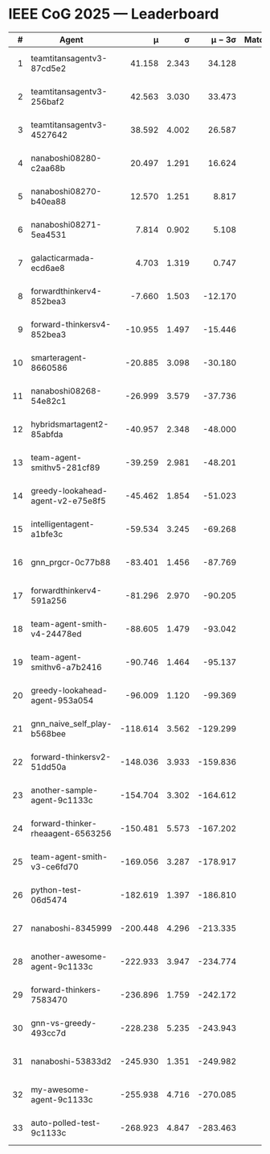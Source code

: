 # IEEE CoG 2025 — Leaderboard

| # | Agent | μ | σ | μ − 3σ | Matches | Updated |
|---:|---|---:|---:|---:|---:|---|
| 1 | teamtitansagentv3-87cd5e2 | 41.158 | 2.343 | 34.128 | 640 | 2025-09-01 01:40 |
| 2 | teamtitansagentv3-256baf2 | 42.563 | 3.030 | 33.473 | 620 | 2025-09-01 01:40 |
| 3 | teamtitansagentv3-4527642 | 38.592 | 4.002 | 26.587 | 540 | 2025-09-01 01:40 |
| 4 | nanaboshi08280-c2aa68b | 20.497 | 1.291 | 16.624 | 720 | 2025-09-01 01:40 |
| 5 | nanaboshi08270-b40ea88 | 12.570 | 1.251 | 8.817 | 760 | 2025-09-01 01:40 |
| 6 | nanaboshi08271-5ea4531 | 7.814 | 0.902 | 5.108 | 700 | 2025-09-01 01:40 |
| 7 | galacticarmada-ecd6ae8 | 4.703 | 1.319 | 0.747 | 780 | 2025-09-01 01:40 |
| 8 | forwardthinkerv4-852bea3 | -7.660 | 1.503 | -12.170 | 711 | 2025-09-01 01:40 |
| 9 | forward-thinkersv4-852bea3 | -10.955 | 1.497 | -15.446 | 380 | 2025-09-01 01:40 |
| 10 | smarteragent-8660586 | -20.885 | 3.098 | -30.180 | 485 | 2025-09-01 01:40 |
| 11 | nanaboshi08268-54e82c1 | -26.999 | 3.579 | -37.736 | 940 | 2025-09-01 01:40 |
| 12 | hybridsmartagent2-85abfda | -40.957 | 2.348 | -48.000 | 567 | 2025-09-01 01:40 |
| 13 | team-agent-smithv5-281cf89 | -39.259 | 2.981 | -48.201 | 720 | 2025-09-01 01:40 |
| 14 | greedy-lookahead-agent-v2-e75e8f5 | -45.462 | 1.854 | -51.023 | 790 | 2025-09-01 01:40 |
| 15 | intelligentagent-a1bfe3c | -59.534 | 3.245 | -69.268 | 631 | 2025-09-01 01:40 |
| 16 | gnn_prgcr-0c77b88 | -83.401 | 1.456 | -87.769 | 640 | 2025-09-01 01:40 |
| 17 | forwardthinkerv4-591a256 | -81.296 | 2.970 | -90.205 | 520 | 2025-09-01 01:40 |
| 18 | team-agent-smith-v4-24478ed | -88.605 | 1.479 | -93.042 | 620 | 2025-09-01 01:40 |
| 19 | team-agent-smithv6-a7b2416 | -90.746 | 1.464 | -95.137 | 800 | 2025-09-01 01:40 |
| 20 | greedy-lookahead-agent-953a054 | -96.009 | 1.120 | -99.369 | 710 | 2025-09-01 01:40 |
| 21 | gnn_naive_self_play-b568bee | -118.614 | 3.562 | -129.299 | 320 | 2025-09-01 01:40 |
| 22 | forward-thinkersv2-51dd50a | -148.036 | 3.933 | -159.836 | 420 | 2025-09-01 01:40 |
| 23 | another-sample-agent-9c1133c | -154.704 | 3.302 | -164.612 | 660 | 2025-09-01 01:40 |
| 24 | forward-thinker-rheaagent-6563256 | -150.481 | 5.573 | -167.202 | 800 | 2025-09-01 01:40 |
| 25 | team-agent-smith-v3-ce6fd70 | -169.056 | 3.287 | -178.917 | 580 | 2025-09-01 01:40 |
| 26 | python-test-06d5474 | -182.619 | 1.397 | -186.810 | 540 | 2025-09-01 01:40 |
| 27 | nanaboshi-8345999 | -200.448 | 4.296 | -213.335 | 560 | 2025-09-01 01:40 |
| 28 | another-awesome-agent-9c1133c | -222.933 | 3.947 | -234.774 | 840 | 2025-09-01 01:40 |
| 29 | forward-thinkers-7583470 | -236.896 | 1.759 | -242.172 | 600 | 2025-09-01 01:40 |
| 30 | gnn-vs-greedy-493cc7d | -228.238 | 5.235 | -243.943 | 660 | 2025-09-01 01:40 |
| 31 | nanaboshi-53833d2 | -245.930 | 1.351 | -249.982 | 680 | 2025-09-01 01:40 |
| 32 | my-awesome-agent-9c1133c | -255.938 | 4.716 | -270.085 | 720 | 2025-09-01 01:40 |
| 33 | auto-polled-test-9c1133c | -268.923 | 4.847 | -283.463 | 880 | 2025-09-01 01:40 |
